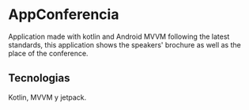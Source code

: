 # AppConferencia
Application made with kotlin and Android MVVM following the latest standards, this application shows the speakers' brochure as well as the place of the conference.
## Tecnologias
Kotlin, MVVM y jetpack.
